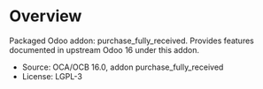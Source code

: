 # Overview

Packaged Odoo addon: purchase_fully_received. Provides features documented in upstream Odoo 16 under this addon.

- Source: OCA/OCB 16.0, addon purchase_fully_received
- License: LGPL-3
